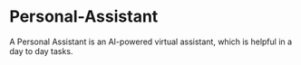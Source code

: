 # Personal-Assistant
A Personal Assistant is an AI-powered virtual assistant, which is helpful in a day to day tasks.
